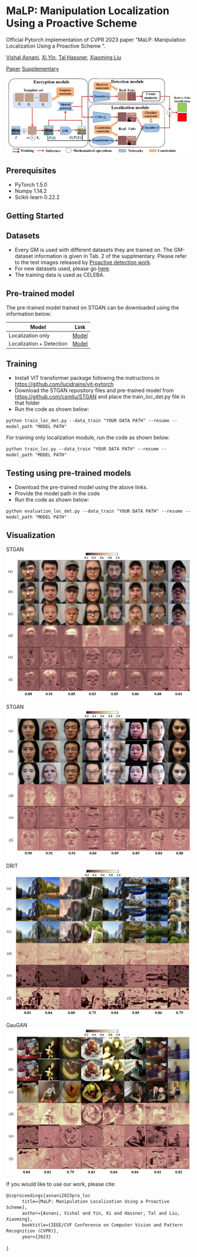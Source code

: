 # MaLP: Manipulation Localization Using a Proactive Scheme
Official Pytorch implementation of CVPR 2023 paper "MaLP: Manipulation Localization Using a Proactive Scheme ".

[Vishal Asnani](https://github.com/vishal3477), [Xi Yin](https://xiyinmsu.github.io/), [Tal Hassner](https://talhassner.github.io/home/), [Xiaoming Liu](https://www.cse.msu.edu/~liuxm/index2.html)

[Paper](http://cvlab.cse.msu.edu/pdfs/asnani_yin_hassner_liu_cvpr2023.pdf) [Supplementary](http://cvlab.cse.msu.edu/pdfs/asnani_yin_hassner_liu_cvpr2023_supp.pdf)


![alt text](https://github.com/vishal3477/pro_loc/blob/main/images/overview_4.png?raw=true)
## Prerequisites

- PyTorch 1.5.0
- Numpy 1.14.2
- Scikit-learn 0.22.2

## Getting Started

## Datasets 
- Every GM is used with different datasets they are trained on. The GM-dataset information is given in Tab. 2 of the supplmentary. Please refer to the test images released by [Proactive detection work](https://github.com/vishal3477/proactive_IMD). 
- For new datasets used, please go [here](https://drive.google.com/file/d/1JfOqxlGhbvVGdiTK5P47YywYMe8C1Eob/view?usp=drive_link). 
- The training data is used as CELEBA.

## Pre-trained model
The pre-trained model trained on STGAN can be downloaded using the information below:

Model     | Link 
---------|--------
Localization only | [Model](https://drive.google.com/file/d/1fIoiVpZMNtn_wr-yo8verYX8lQY30Zle/view?usp=share_link)    
Localization + Detection | [Model](https://drive.google.com/file/d/1bZGWG_TTN5Gers0V4VXDiGPq82Tc86qG/view?usp=sharing)    

## Training
- Install VIT transformer package following the instructions in https://github.com/lucidrains/vit-pytorch
- Download the STGAN repository files and pre-trained model from https://github.com/csmliu/STGAN and place the train_loc_det.py file in that folder
- Run the code as shown below:

```
python train_loc_det.py --data_train "YOUR DATA PATH" --resume --model_path "MODEL PATH" 
```

For training only localization module, run the code as shown below:
```
python train_loc.py --data_train "YOUR DATA PATH" --resume --model_path "MODEL PATH" 
```


## Testing using pre-trained models
- Download the pre-trained model using the above links. 
- Provide the model path in the code
- Run the code as shown below:

```
python evaluation_loc_det.py --data_train "YOUR DATA PATH" --resume --model_path "MODEL PATH" 
```

## Visualization
STGAN 
![alt text](https://github.com/vishal3477/pro_loc/blob/main/images/visualization_supp_1.png?raw=true)

STGAN 
![alt text](https://github.com/vishal3477/pro_loc/blob/main/images/visualization_supp_2.png?raw=true)

DRIT
![alt text](https://github.com/vishal3477/pro_loc/blob/main/images/visualization_supp_3.png?raw=true)

GauGAN
![alt text](https://github.com/vishal3477/pro_loc/blob/main/images/visualization_supp_4.png?raw=true)




If you would like to use our work, please cite:
```
@inproceedings{asnani2023pro_loc
      title={MaLP: Manipulation Localization Using a Proactive Scheme}, 
      author={Asnani, Vishal and Yin, Xi and Hassner, Tal and Liu, Xiaoming},
      booktitle={IEEE/CVF Conference on Computer Vision and Pattern Recognition (CVPR)},
      year={2023}
      
}
```
